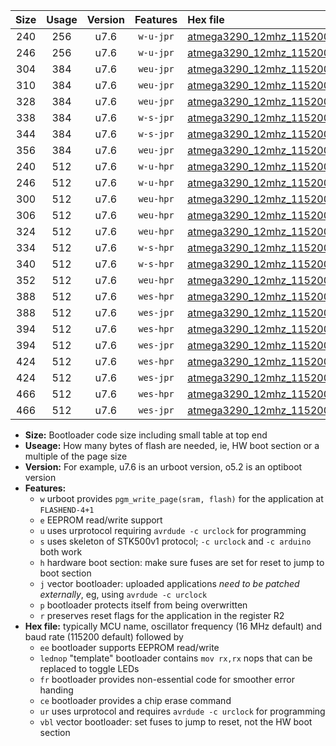 |Size|Usage|Version|Features|Hex file|
|:-:|:-:|:-:|:-:|:--|
|240|256|u7.6|`w-u-jpr`|[atmega3290_12mhz_115200bps_ur_vbl.hex](https://raw.githubusercontent.com/stefanrueger/urboot/main/atmega3290_12mhz_115200bps_ur_vbl.hex)|
|246|256|u7.6|`w-u-jpr`|[atmega3290_12mhz_115200bps_lednop_ur_vbl.hex](https://raw.githubusercontent.com/stefanrueger/urboot/main/atmega3290_12mhz_115200bps_lednop_ur_vbl.hex)|
|304|384|u7.6|`weu-jpr`|[atmega3290_12mhz_115200bps_ee_ur_vbl.hex](https://raw.githubusercontent.com/stefanrueger/urboot/main/atmega3290_12mhz_115200bps_ee_ur_vbl.hex)|
|310|384|u7.6|`weu-jpr`|[atmega3290_12mhz_115200bps_ee_lednop_ur_vbl.hex](https://raw.githubusercontent.com/stefanrueger/urboot/main/atmega3290_12mhz_115200bps_ee_lednop_ur_vbl.hex)|
|328|384|u7.6|`weu-jpr`|[atmega3290_12mhz_115200bps_ee_lednop_fr_ur_vbl.hex](https://raw.githubusercontent.com/stefanrueger/urboot/main/atmega3290_12mhz_115200bps_ee_lednop_fr_ur_vbl.hex)|
|338|384|u7.6|`w-s-jpr`|[atmega3290_12mhz_115200bps_vbl.hex](https://raw.githubusercontent.com/stefanrueger/urboot/main/atmega3290_12mhz_115200bps_vbl.hex)|
|344|384|u7.6|`w-s-jpr`|[atmega3290_12mhz_115200bps_lednop_vbl.hex](https://raw.githubusercontent.com/stefanrueger/urboot/main/atmega3290_12mhz_115200bps_lednop_vbl.hex)|
|356|384|u7.6|`weu-jpr`|[atmega3290_12mhz_115200bps_ee_lednop_fr_ce_ur_vbl.hex](https://raw.githubusercontent.com/stefanrueger/urboot/main/atmega3290_12mhz_115200bps_ee_lednop_fr_ce_ur_vbl.hex)|
|240|512|u7.6|`w-u-hpr`|[atmega3290_12mhz_115200bps_ur.hex](https://raw.githubusercontent.com/stefanrueger/urboot/main/atmega3290_12mhz_115200bps_ur.hex)|
|246|512|u7.6|`w-u-hpr`|[atmega3290_12mhz_115200bps_lednop_ur.hex](https://raw.githubusercontent.com/stefanrueger/urboot/main/atmega3290_12mhz_115200bps_lednop_ur.hex)|
|300|512|u7.6|`weu-hpr`|[atmega3290_12mhz_115200bps_ee_ur.hex](https://raw.githubusercontent.com/stefanrueger/urboot/main/atmega3290_12mhz_115200bps_ee_ur.hex)|
|306|512|u7.6|`weu-hpr`|[atmega3290_12mhz_115200bps_ee_lednop_ur.hex](https://raw.githubusercontent.com/stefanrueger/urboot/main/atmega3290_12mhz_115200bps_ee_lednop_ur.hex)|
|324|512|u7.6|`weu-hpr`|[atmega3290_12mhz_115200bps_ee_lednop_fr_ur.hex](https://raw.githubusercontent.com/stefanrueger/urboot/main/atmega3290_12mhz_115200bps_ee_lednop_fr_ur.hex)|
|334|512|u7.6|`w-s-hpr`|[atmega3290_12mhz_115200bps.hex](https://raw.githubusercontent.com/stefanrueger/urboot/main/atmega3290_12mhz_115200bps.hex)|
|340|512|u7.6|`w-s-hpr`|[atmega3290_12mhz_115200bps_lednop.hex](https://raw.githubusercontent.com/stefanrueger/urboot/main/atmega3290_12mhz_115200bps_lednop.hex)|
|352|512|u7.6|`weu-hpr`|[atmega3290_12mhz_115200bps_ee_lednop_fr_ce_ur.hex](https://raw.githubusercontent.com/stefanrueger/urboot/main/atmega3290_12mhz_115200bps_ee_lednop_fr_ce_ur.hex)|
|388|512|u7.6|`wes-hpr`|[atmega3290_12mhz_115200bps_ee.hex](https://raw.githubusercontent.com/stefanrueger/urboot/main/atmega3290_12mhz_115200bps_ee.hex)|
|388|512|u7.6|`wes-jpr`|[atmega3290_12mhz_115200bps_ee_vbl.hex](https://raw.githubusercontent.com/stefanrueger/urboot/main/atmega3290_12mhz_115200bps_ee_vbl.hex)|
|394|512|u7.6|`wes-hpr`|[atmega3290_12mhz_115200bps_ee_lednop.hex](https://raw.githubusercontent.com/stefanrueger/urboot/main/atmega3290_12mhz_115200bps_ee_lednop.hex)|
|394|512|u7.6|`wes-jpr`|[atmega3290_12mhz_115200bps_ee_lednop_vbl.hex](https://raw.githubusercontent.com/stefanrueger/urboot/main/atmega3290_12mhz_115200bps_ee_lednop_vbl.hex)|
|424|512|u7.6|`wes-hpr`|[atmega3290_12mhz_115200bps_ee_lednop_fr.hex](https://raw.githubusercontent.com/stefanrueger/urboot/main/atmega3290_12mhz_115200bps_ee_lednop_fr.hex)|
|424|512|u7.6|`wes-jpr`|[atmega3290_12mhz_115200bps_ee_lednop_fr_vbl.hex](https://raw.githubusercontent.com/stefanrueger/urboot/main/atmega3290_12mhz_115200bps_ee_lednop_fr_vbl.hex)|
|466|512|u7.6|`wes-hpr`|[atmega3290_12mhz_115200bps_ee_lednop_fr_ce.hex](https://raw.githubusercontent.com/stefanrueger/urboot/main/atmega3290_12mhz_115200bps_ee_lednop_fr_ce.hex)|
|466|512|u7.6|`wes-jpr`|[atmega3290_12mhz_115200bps_ee_lednop_fr_ce_vbl.hex](https://raw.githubusercontent.com/stefanrueger/urboot/main/atmega3290_12mhz_115200bps_ee_lednop_fr_ce_vbl.hex)|

- **Size:** Bootloader code size including small table at top end
- **Useage:** How many bytes of flash are needed, ie, HW boot section or a multiple of the page size
- **Version:** For example, u7.6 is an urboot version, o5.2 is an optiboot version
- **Features:**
  + `w` urboot provides `pgm_write_page(sram, flash)` for the application at `FLASHEND-4+1`
  + `e` EEPROM read/write support
  + `u` uses urprotocol requiring `avrdude -c urclock` for programming
  + `s` uses skeleton of STK500v1 protocol; `-c urclock` and `-c arduino` both work
  + `h` hardware boot section: make sure fuses are set for reset to jump to boot section
  + `j` vector bootloader: uploaded applications *need to be patched externally*, eg, using `avrdude -c urclock`
  + `p` bootloader protects itself from being overwritten
  + `r` preserves reset flags for the application in the register R2
- **Hex file:** typically MCU name, oscillator frequency (16 MHz default) and baud rate (115200 default) followed by
  + `ee` bootloader supports EEPROM read/write
  + `lednop` "template" bootloader contains `mov rx,rx` nops that can be replaced to toggle LEDs
  + `fr` bootloader provides non-essential code for smoother error handing
  + `ce` bootloader provides a chip erase command
  + `ur` uses urprotocol and requires `avrdude -c urclock` for programming
  + `vbl` vector bootloader: set fuses to jump to reset, not the HW boot section
